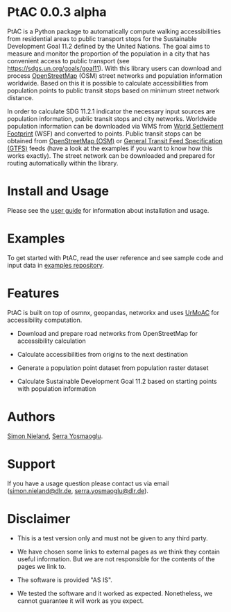 <!-- PtAC documentation master file, created by
sphinx-quickstart on Fri Jul  9 10:40:37 2021.
You can adapt this file completely to your liking, but it should at least
contain the root `toctree` directive. -->
# PtAC 0.0.3 alpha

PtAC is a Python package to automatically compute walking
accessibilities from residential areas to public transport stops for the Sustainable Development Goal 11.2
defined by the United Nations. The goal aims to measure and monitor the proportion
of the population in a city that has convenient access to public transport
(see https://sdgs.un.org/goals/goal11). With this library users can download and process [OpenStreetMap](https://www.openstreetmap.org) (OSM)
street networks and population information worldwide. Based on this it is possible to calculate accessibilities
from population points to public transit stops based on minimum street network distance.

In order to calculate SDG 11.2.1 indicator the necessary input sources are
population information, public transit stops and city networks.
Worldwide population information can be downloaded via WMS 
from [World Settlement Footprint](https://www.nature.com/articles/s41597-020-00580-5)
(WSF) and converted
to points. Public transit stops can be obtained from
[OpenStreetMap (OSM)](https://wiki.openstreetmap.org/wiki/Public_transport) or
[General Transit Feed Specification (GTFS)](https://gtfs.org/) feeds (have a look at the examples if you want to know how this
works exactly). The street network can be downloaded and prepared for routing automatically within the library.


# Install and Usage

Please see the [user guide](docs/source/user-guide.rst) for information about installation and usage.

# Examples

To get started with PtAC, read the user reference and see sample code and input data in
[examples repository](https://github.com/DLR-VF/PtAC-examples).

# Features

PtAC is built on top of osmnx, geopandas, networkx and
uses [UrMoAC](https://github.com/DLR-VF/UrMoAC) for accessibility computation.


* Download and prepare road networks from OpenStreetMap for accessibility calculation


* Calculate accessibilities from origins to the next destination


* Generate a population point dataset from population raster dataset


* Calculate Sustainable Development Goal 11.2 based on starting points with population information
# Authors

[Simon Nieland](https://github.com/SimonNieland), [Serra Yosmaoglu](https://github.com/serrayos).

# Support

If you have a usage question please contact us via email ([simon.nieland@dlr.de](mailto:simon.nieland@dlr.de),
[serra.yosmaoglu@dlr.de](mailto:serra.yosmaoglu@dlr.de)).

# Disclaimer

* This is a test version only and must not be given to any third party.

* We have chosen some links to external pages as we think they contain useful information. But we are not responsible for the contents of the pages we link to.

* The software is provided "AS IS".

* We tested the software and it worked as expected. Nonetheless, we cannot guarantee it will work as you expect.
